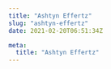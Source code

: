 ```yaml
---
title: "Ashtyn Effertz"
slug: "ashtyn-effertz"
date: 2021-02-20T06:51:34Z

meta:
  title: "Ashtyn Effertz"
---
```


